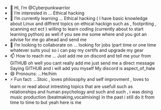- 👋 Hi, I’m @Cyberpunkwarrior
- 👀 I’m interested in ... Ethical hacking
- 🌱 I’m currently learning ... Ethical hacking ( I have basic knowledge about Linux and diffrent topics on ethical hackign such as , footpriting , scanning ect ect ) willing to learn coding (currently about to start learning python) as well if you see me some where and you got an advise for me go ahead and send me
- 💞️ I’m looking to collaborate on ... looking for jobs (part time or one time whatever suits you) so i can pay my certifs and upgrade my gear
- 📫 How to reach me ... Just add me on discord and tell me your from GITHUB oh well you cant really add me just send me  a direct message Saying GITHUB and i will add you myself My discord is aspect_of_hate
- 😄 Pronouns: ...He/him
- ⚡ Fun fact: ...Stoic , loves philosophy and self improvment , loves to learn or read about intresting topics that are usefull such as relationships and human psychology and such and such , i was doing music production (beatmaking,vocalmixing) in the past i still do it from time to time to but yeah here is me 

<!---
Cyberpunkwarrior/Cyberpunkwarrior is a ✨ special ✨ repository because its `README.md` (this file) appears on your GitHub profile.
You can click the Preview link to take a look at your changes.
--->
